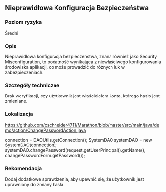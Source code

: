 ## Nieprawidłowa Konfiguracja Bezpieczeństwa 

### Poziom ryzyka
Średni

### Opis
Nieprawidłowa konfiguracja bezpieczeństwa, znana również jako Security Misconfiguration, to podatność wynikająca z niewłaściwego konfigurowania środowiska aplikacji, co może prowadzić do różnych luk w zabezpieczeniach.

### Szczegóły techniczne
Brak weryfikacji, czy użytkownik jest właścicielem konta, którego hasło jest zmieniane.

### Lokalizacja
https://github.com/cschneider4711/Marathon/blob/master/src/main/java/demo/action/ChangePasswordAction.java

connection = DAOUtils.getConnection();
SystemDAO systemDAO = new SystemDAO(connection);
systemDAO.changePassword(request.getUserPrincipal().getName(), changePasswordForm.getPassword());

### Rekomendacja
Dodaj dodatkowe sprawdzenia, aby upewnić się, że użytkownik jest uprawniony do zmiany hasła.